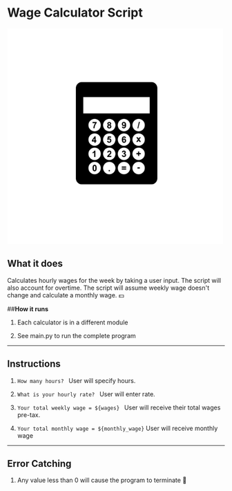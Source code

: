 # Wage Calculator Script

![Calculator](calculator3.png)
## **What it does** 
 Calculates hourly wages for the week by taking a user input. The script will also account for overtime. The script will assume weekly wage doesn't change and calculate a monthly wage. :dollar:

 ##**How it runs**
 1. Each calculator is in a different module
 
 2. See main.py to run the complete program 

---
## **Instructions**
   1. `How many hours? `  User will specify hours. 
   
   2. `What is your hourly rate? ` User will enter rate.
   
   3. `Your total weekly wage = ${wages} ` User will receive their total wages pre-tax.
   
   4. `Your total monthly wage = ${monthly_wage}` User will receive monthly wage 

 ---

 ## **Error Catching**
 1. Any value less than 0 will cause the program to terminate :no_entry_sign: 
